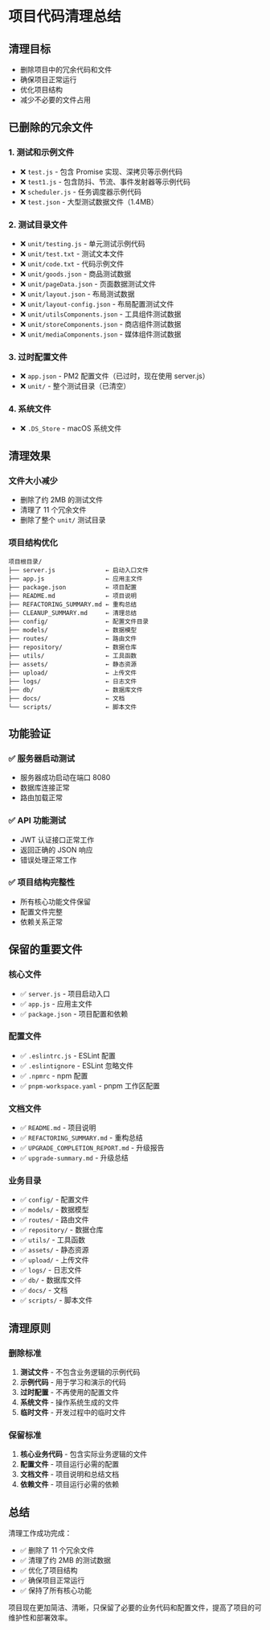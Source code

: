 # 项目代码清理总结

## 清理目标
- 删除项目中的冗余代码和文件
- 确保项目正常运行
- 优化项目结构
- 减少不必要的文件占用

## 已删除的冗余文件

### 1. 测试和示例文件
- ❌ `test.js` - 包含 Promise 实现、深拷贝等示例代码
- ❌ `test1.js` - 包含防抖、节流、事件发射器等示例代码
- ❌ `scheduler.js` - 任务调度器示例代码
- ❌ `test.json` - 大型测试数据文件（1.4MB）

### 2. 测试目录文件
- ❌ `unit/testing.js` - 单元测试示例代码
- ❌ `unit/test.txt` - 测试文本文件
- ❌ `unit/code.txt` - 代码示例文件
- ❌ `unit/goods.json` - 商品测试数据
- ❌ `unit/pageData.json` - 页面数据测试文件
- ❌ `unit/layout.json` - 布局测试数据
- ❌ `unit/layout-config.json` - 布局配置测试文件
- ❌ `unit/utilsComponents.json` - 工具组件测试数据
- ❌ `unit/storeComponents.json` - 商店组件测试数据
- ❌ `unit/mediaComponents.json` - 媒体组件测试数据

### 3. 过时配置文件
- ❌ `app.json` - PM2 配置文件（已过时，现在使用 server.js）
- ❌ `unit/` - 整个测试目录（已清空）

### 4. 系统文件
- ❌ `.DS_Store` - macOS 系统文件

## 清理效果

### 文件大小减少
- 删除了约 2MB 的测试文件
- 清理了 11 个冗余文件
- 删除了整个 `unit/` 测试目录

### 项目结构优化
```
项目根目录/
├── server.js              ← 启动入口文件
├── app.js                 ← 应用主文件
├── package.json           ← 项目配置
├── README.md              ← 项目说明
├── REFACTORING_SUMMARY.md ← 重构总结
├── CLEANUP_SUMMARY.md     ← 清理总结
├── config/                ← 配置文件目录
├── models/                ← 数据模型
├── routes/                ← 路由文件
├── repository/            ← 数据仓库
├── utils/                 ← 工具函数
├── assets/                ← 静态资源
├── upload/                ← 上传文件
├── logs/                  ← 日志文件
├── db/                    ← 数据库文件
├── docs/                  ← 文档
└── scripts/               ← 脚本文件
```

## 功能验证

### ✅ 服务器启动测试
- 服务器成功启动在端口 8080
- 数据库连接正常
- 路由加载正常

### ✅ API 功能测试
- JWT 认证接口正常工作
- 返回正确的 JSON 响应
- 错误处理正常工作

### ✅ 项目结构完整性
- 所有核心功能文件保留
- 配置文件完整
- 依赖关系正常

## 保留的重要文件

### 核心文件
- ✅ `server.js` - 项目启动入口
- ✅ `app.js` - 应用主文件
- ✅ `package.json` - 项目配置和依赖

### 配置文件
- ✅ `.eslintrc.js` - ESLint 配置
- ✅ `.eslintignore` - ESLint 忽略文件
- ✅ `.npmrc` - npm 配置
- ✅ `pnpm-workspace.yaml` - pnpm 工作区配置

### 文档文件
- ✅ `README.md` - 项目说明
- ✅ `REFACTORING_SUMMARY.md` - 重构总结
- ✅ `UPGRADE_COMPLETION_REPORT.md` - 升级报告
- ✅ `upgrade-summary.md` - 升级总结

### 业务目录
- ✅ `config/` - 配置文件
- ✅ `models/` - 数据模型
- ✅ `routes/` - 路由文件
- ✅ `repository/` - 数据仓库
- ✅ `utils/` - 工具函数
- ✅ `assets/` - 静态资源
- ✅ `upload/` - 上传文件
- ✅ `logs/` - 日志文件
- ✅ `db/` - 数据库文件
- ✅ `docs/` - 文档
- ✅ `scripts/` - 脚本文件

## 清理原则

### 删除标准
1. **测试文件** - 不包含业务逻辑的示例代码
2. **示例代码** - 用于学习和演示的代码
3. **过时配置** - 不再使用的配置文件
4. **系统文件** - 操作系统生成的文件
5. **临时文件** - 开发过程中的临时文件

### 保留标准
1. **核心业务代码** - 包含实际业务逻辑的文件
2. **配置文件** - 项目运行必需的配置
3. **文档文件** - 项目说明和总结文档
4. **依赖文件** - 项目运行必需的依赖

## 总结

清理工作成功完成：
- ✅ 删除了 11 个冗余文件
- ✅ 清理了约 2MB 的测试数据
- ✅ 优化了项目结构
- ✅ 确保项目正常运行
- ✅ 保持了所有核心功能

项目现在更加简洁、清晰，只保留了必要的业务代码和配置文件，提高了项目的可维护性和部署效率。 